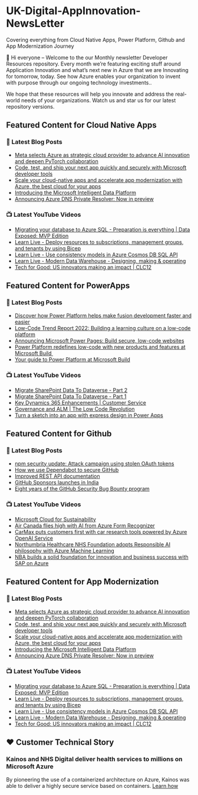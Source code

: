 # UK-Digital-AppInnovation-NewsLetter

Covering everything from Cloud Native Apps, Power Platform, Github and App Modernization Journey

👋 Hi everyone – Welcome to the our Monthly newsletter Developer Resources repository. Every month we’re featuring exciting stuff around Application Innovation and what’s next new in Azure that we are Innovating for tomorrow, today. See how Azure enables your organization to invent with purpose through our ongoing technology investments..


We hope that these resources will help you innovate and address the real-world needs of your organizations. Watch us and star us for our latest repository versions.

## Featured Content for Cloud Native Apps


### 📝 Latest Blog Posts

    
<!-- BLOGCNA:START -->
- [Meta selects Azure as strategic cloud provider to advance AI innovation and deepen PyTorch collaboration](https://azure.microsoft.com/blog/meta-selects-azure-as-strategic-cloud-provider-to-advance-ai-innovation-and-deepen-pytorch-collaboration/)
- [Code, test, and ship your next app quickly and securely with Microsoft developer tools](https://azure.microsoft.com/blog/code-test-and-ship-your-next-app-quickly-and-securely-with-microsoft-developer-tools/)
- [Scale your cloud-native apps and accelerate app modernization with Azure, the best cloud for your apps](https://azure.microsoft.com/blog/scale-your-cloudnative-apps-and-accelerate-app-modernization-with-azure-the-best-cloud-for-your-apps/)
- [Introducing the Microsoft Intelligent Data Platform](https://azure.microsoft.com/blog/introducing-the-microsoft-intelligent-data-platform/)
- [Announcing Azure DNS Private Resolver: Now in preview](https://azure.microsoft.com/blog/announcing-azure-dns-private-resolver-now-in-preview/)
<!-- BLOGCNA:END -->

### 📺 Latest YouTube Videos

 
<!-- YOUTUBECNA:START -->
- [Migrating your database to Azure SQL - Preparation is everything | Data Exposed: MVP Edition](https://www.youtube.com/watch?v=chReaITQNtA)
- [Learn Live - Deploy resources to subscriptions, management groups, and tenants by using Bicep](https://www.youtube.com/watch?v=jtj7xAINceo)
- [Learn Live - Use consistency models in Azure Cosmos DB SQL API](https://www.youtube.com/watch?v=4rVUPqUqrKc)
- [Learn Live - Modern Data Warehouse - Designing, making &amp; operating](https://www.youtube.com/watch?v=ui8r3IUdXFY)
- [Tech for Good: US innovators making an impact | CLC12](https://www.youtube.com/watch?v=G8b06Hi-YZM)
<!-- YOUTUBECNA:END -->

##  Featured Content for PowerApps
### 📝 Latest Blog Posts
<!-- BLOGPOWER:START -->
- [Discover how Power Platform helps make fusion development faster and easier](https://cloudblogs.microsoft.com/powerplatform/2022/05/25/discover-how-power-platform-helps-make-fusion-development-faster-and-easier/)
- [Low-Code Trend Report 2022: Building a learning culture on a low-code platform](https://cloudblogs.microsoft.com/powerplatform/2022/05/24/low-code-trend-report-2022-building-a-learning-culture-on-a-low-code-platform/)
- [Announcing Microsoft Power Pages: Build secure, low-code websites](https://powerpages.microsoft.com/blog/announcing-microsoft-power-pages-build-secure-low-code-websites/)
- [Power Platform redefines low-code with new products and features at Microsoft Build ](https://cloudblogs.microsoft.com/powerplatform/2022/05/24/power-platform-redefines-low-code-with-new-products-and-features-at-microsoft-build/)
- [Your guide to Power Platform at Microsoft Build](https://cloudblogs.microsoft.com/powerplatform/2022/05/17/your-guide-to-power-platform-at-microsoft-build/)
<!-- BLOGPOWER:END -->
 ### 📺 Latest YouTube Videos
    
<!-- YOUTUBEPOWER:START -->
- [Migrate SharePoint Data To Dataverse - Part 2](https://www.youtube.com/watch?v=5MZjYcApBSs)
- [Migrate SharePoint Data To Dataverse - Part 1](https://www.youtube.com/watch?v=AnEDYdiFmL0)
- [Key Dynamics 365 Enhancements | Customer Service](https://www.youtube.com/watch?v=iBRh6QsElSU)
- [Governance and ALM | The Low Code Revolution](https://www.youtube.com/watch?v=p6KzSSnet-s)
- [Turn a sketch into an app with express design in Power Apps](https://www.youtube.com/watch?v=LCCZ_kW14T4)
<!-- YOUTUBEPOWER:END -->

##  Featured Content for Github
### 📝 Latest Blog Posts
<!-- BLOGGITHUB:START -->
- [npm security update: Attack campaign using stolen OAuth tokens](https://github.blog/2022-05-26-npm-security-update-oauth-tokens/)
- [How we use Dependabot to secure GitHub](https://github.blog/2022-05-25-how-we-use-dependabot-to-secure-github/)
- [Improved REST API documentation](https://github.blog/2022-05-24-improved-rest-api-documentation/)
- [GitHub Sponsors launches in India](https://github.blog/2022-05-23-github-sponsors-launches-in-india/)
- [Eight years of the GitHub Security Bug Bounty program](https://github.blog/2022-05-23-eight-years-of-the-github-security-bug-bounty-program/)
<!-- BLOGGITHUB:END -->
### 📺 Latest YouTube Videos
<!-- YOUTUBEGITHUB:START -->
- [Microsoft Cloud for Sustainability](https://www.youtube.com/watch?v=HDYRb-8HXgE)
- [Air Canada flies high with AI from Azure Form Recognizer](https://www.youtube.com/watch?v=NqyZ_7btL5I)
- [CarMax puts customers first with car research tools powered by Azure OpenAI Service](https://www.youtube.com/watch?v=n4KekgD4DdY)
- [Northumbria Healthcare NHS Foundation adopts Responsible AI philosophy with Azure Machine Learning](https://www.youtube.com/watch?v=LRZHcipcweY)
- [NBA builds a solid foundation for innovation and business success with SAP on Azure](https://www.youtube.com/watch?v=gAa3k3UFFsw)
<!-- YOUTUBEGITHUB:END -->
##  Featured Content for App Modernization
### 📝 Latest Blog Posts
<!-- BLOGAPPMOD:START -->
- [Meta selects Azure as strategic cloud provider to advance AI innovation and deepen PyTorch collaboration](https://azure.microsoft.com/blog/meta-selects-azure-as-strategic-cloud-provider-to-advance-ai-innovation-and-deepen-pytorch-collaboration/)
- [Code, test, and ship your next app quickly and securely with Microsoft developer tools](https://azure.microsoft.com/blog/code-test-and-ship-your-next-app-quickly-and-securely-with-microsoft-developer-tools/)
- [Scale your cloud-native apps and accelerate app modernization with Azure, the best cloud for your apps](https://azure.microsoft.com/blog/scale-your-cloudnative-apps-and-accelerate-app-modernization-with-azure-the-best-cloud-for-your-apps/)
- [Introducing the Microsoft Intelligent Data Platform](https://azure.microsoft.com/blog/introducing-the-microsoft-intelligent-data-platform/)
- [Announcing Azure DNS Private Resolver: Now in preview](https://azure.microsoft.com/blog/announcing-azure-dns-private-resolver-now-in-preview/)
<!-- BLOGAPPMOD:END -->
### 📺 Latest YouTube Videos
<!-- YOUTUBEAPPMOD:START -->
- [Migrating your database to Azure SQL - Preparation is everything | Data Exposed: MVP Edition](https://www.youtube.com/watch?v=chReaITQNtA)
- [Learn Live - Deploy resources to subscriptions, management groups, and tenants by using Bicep](https://www.youtube.com/watch?v=jtj7xAINceo)
- [Learn Live - Use consistency models in Azure Cosmos DB SQL API](https://www.youtube.com/watch?v=4rVUPqUqrKc)
- [Learn Live - Modern Data Warehouse - Designing, making &amp; operating](https://www.youtube.com/watch?v=ui8r3IUdXFY)
- [Tech for Good: US innovators making an impact | CLC12](https://www.youtube.com/watch?v=G8b06Hi-YZM)
<!-- YOUTUBEAPPMOD:END -->


## ♥️ Customer Technical Story 

### Kainos and NHS Digital deliver health services to millions on Microsoft Azure

By pioneering the use of a containerized architecture on Azure, Kainos was able to deliver a highly secure service based on containers. [Learn how](https://customers.microsoft.com/en-us/story/1368348549535774520-kainos-and-nhs-digital-deliver-health-services-to-millions-on-microsoft-azure)

